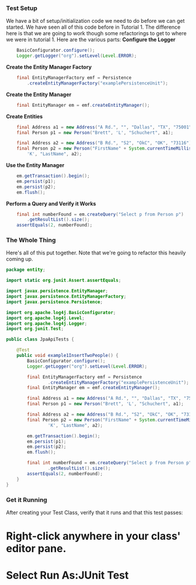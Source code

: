 ### Test Setup
We have a bit of setup/initialization code we need to do before we can get started. We have seen all of this code before in Tutorial 1. The difference here is that we are going to work though some refactorings to get to where we were in tutorial 1. Here are the various parts:
**Configure the Logger**
```java
    BasicConfigurator.configure();
    Logger.getLogger("org").setLevel(Level.ERROR);
```

**Create the Entity Manager Factory**
```java
    final EntityManagerFactory emf = Persistence
        .createEntityManagerFactory("examplePersistenceUnit");
```

**Create the Entity Manager**
```java
    final EntityManager em = emf.createEntityManager();
```

**Create Entities**
```java
    final Address a1 = new Address("A Rd.", "", "Dallas", "TX", "75001");
    final Person p1 = new Person("Brett", 'L', "Schuchert", a1);

    final Address a2 = new Address("B Rd.", "S2", "OkC", "OK", "73116");
    final Person p2 = new Person("FirstName" + System.currentTimeMillis(),
        'K', "LastName", a2);
```

**Use the Entity Manager**
```java
    em.getTransaction().begin();
    em.persist(p1);
    em.persist(p2);
    em.flush();
```

**Perform a Query and Verify it Works**
```java
    final int numberFound = em.createQuery("Select p from Person p")
        .getResultList().size();
    assertEquals(2, numberFound);
```

### The Whole Thing
Here's all of this put together. Note that we're going to refactor this heavily coming up.
```java
package entity;

import static org.junit.Assert.assertEquals;

import javax.persistence.EntityManager;
import javax.persistence.EntityManagerFactory;
import javax.persistence.Persistence;

import org.apache.log4j.BasicConfigurator;
import org.apache.log4j.Level;
import org.apache.log4j.Logger;
import org.junit.Test;

public class JpaApiTests {

    @Test
    public void example1InsertTwoPeople() {
        BasicConfigurator.configure();
        Logger.getLogger("org").setLevel(Level.ERROR);

        final EntityManagerFactory emf = Persistence
                .createEntityManagerFactory("examplePersistenceUnit");
        final EntityManager em = emf.createEntityManager();

        final Address a1 = new Address("A Rd.", "", "Dallas", "TX", "75001");
        final Person p1 = new Person("Brett", 'L', "Schuchert", a1);

        final Address a2 = new Address("B Rd.", "S2", "OkC", "OK", "73116");
        final Person p2 = new Person("FirstName" + System.currentTimeMillis(),
                'K', "LastName", a2);

        em.getTransaction().begin();
        em.persist(p1);
        em.persist(p2);
        em.flush();

        final int numberFound = em.createQuery("Select p from Person p")
                .getResultList().size();
        assertEquals(2, numberFound);
    }
}
```

### Get it Running
After creating your Test Class, verify that it runs and that this test passes:
# Right-click anywhere in your class' editor pane.
# Select **Run As:JUnit Test**